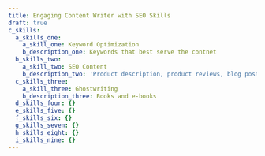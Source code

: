 ```yaml
---
title: Engaging Content Writer with SEO Skills
draft: true
c_skills:
  a_skills_one:
    a_skill_one: Keyword Optimization
    b_description_one: Keywords that best serve the contnet
  b_skills_two:
    a_skill_two: SEO Content
    b_description_two: 'Product description, product reviews, blog posts, articles, lists, guides'
  c_skills_three:
    a_skill_three: Ghostwriting
    b_description_three: Books and e-books
  d_skills_four: {}
  e_skills_five: {}
  f_skills_six: {}
  g_skills_seven: {}
  h_skills_eight: {}
  i_skills_nine: {}
---
```


